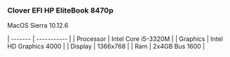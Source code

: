 ### Clover EFI HP EliteBook 8470p
MacOS Sierra 10.12.6

| ------- | ----------- |
| Processor | Intel Core i5-3320M |
| Graphics | Intel HD Graphics 4000 |
| Display | 1366x768 |
| Ram | 2x4GB Bus 1600 |
